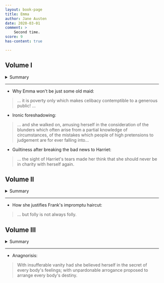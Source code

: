 ```yaml
---
layout: book-page
title: Emma 
author: Jane Austen
date: 2020-03-01
comment: >
    Second time. 
score: 9
has-content: true

---
```


## Volume I
<details>
    <summary>Summary</summary>
    Emma befriends Harriet, a naive girl whom she admires for her 
    simplicity and wife-ability. 
    Harriet's claims are, due to her unknown parents, non-existant; 
    however, Emma believes she is entitled to more 
    (simply on account of her manners and beauty) 
    and tries to match her with someone that will
    elevate her so. She fixates on Mr. Elton, bringing the two together
    as often as possible. Mr. Elton has other plans; on the way home from
    Christmas at Randalls', he confesses his love to Emma, thereby 
    upsetting her original plan. She reflects on her grand matchmaking
    mistake, and her error in jumping to conlusions. Harriet, of course, is
    heartbroken, but distancing and time will heal her wounds.
</details>

******


- Why Emma won't be just some old maid:
> ... 
it is poverty only which makes celibacy
contemptible to a generous public! ...

- Ironic foreshadowing:
> ... and she walked on, amusing herself in the consideration of 
the blunders which often arise from a partial knowledge 
of circumstances, of the mistakes which people of high pretensions
to judgement are for ever falling into... 

- Guiltiness after breaking the bad news to Harriet:
> ... the sight of Harriet's tears made her think that she should 
never be in charity with herself again.

## Volume II
<details>
    <summary>Summary</summary>
    Frank and Jane join the cast. Frank seems to be ideal; Emma 
    almost falls for him but stops herself just in time.
    Jane is what Emma would be if she weren't so vain and had no money.
</details>

******

- How she justifies Frank's impromptu haircut:
> ... but folly is not always folly.

## Volume III
<details>
    <summary>Summary</summary>
    Emma forms a new match in her mind: Frank and Harriet. 
    However, she resolves on keeping it to herself and not interfering at
    all (<em>shipping</em>, basically). 
    Unsuspected by everyone, a secret engagement between 
    Frank and Jane is discovered. Turns out, Harriet has a crush
    on Mr. Knightley; again Emma failed to correctly judge the situation.
    Emma is in despair, for she finally realizes she has always
    loved him. She does nothing thinking that interfering is not in
    her right, but the matter is resolved soon enough
    when Mr. Knightley confesses <em>his</em> love for Emma.
</details>

******

- Anagnorisis:
> With insufferable vanity had she believed herself in the secret of
every body's feelings; with unpardonable arrogance proposed to arrange 
every body's destiny.
